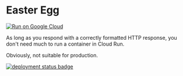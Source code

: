 # Easter Egg

[![Run on Google Cloud](https://deploy.cloud.run/button.svg)](https://deploy.cloud.run)

As long as you respond with a correctly formatted HTTP response, you don't need much to run a container in Cloud Run.

Obviously, not suitable for production.

[![deployment status badge](https://admin-ebpumwrniq-uc.a.run.app/status/easteregg-shell.svg)](https://easteregg-shell-ebpumwrniq-uc.a.run.app/)
